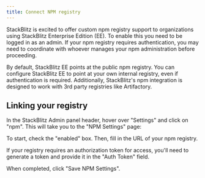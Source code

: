 ```yaml
---
title: Connect NPM registry
---
```


StackBlitz is excited to offer custom npm registry support to organizations using StackBlitz Enterprise Edition (EE). To enable this you need to be logged in as an admin. If your npm registry requires authentication, you may need to coordinate with whoever manages your npm administration before proceeding.

By default, StackBlitz EE points at the public npm registry. You can configure StackBlitz EE to point at your own internal registry, even if authentication is required. Additionally, StackBlitz's npm integration is designed to work with 3rd party registries like Artifactory.

## Linking your registry

In the StackBlitz Admin panel header, hover over "Settings" and click on "npm". This will take you to the "NPM Settings" page:

To start, check the "enabled" box. Then, fill in the URL of your npm registry.

If your registry requires an authorization token for access, you'll need to generate a token and provide it in the "Auth Token" field.

When completed, click "Save NPM Settings".